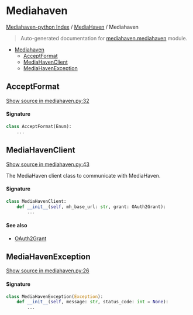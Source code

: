 # Mediahaven

[Mediahaven-python Index](../../README.md#mediahaven-python-index) /
[MediaHaven](./index.md#mediahaven) /
Mediahaven

> Auto-generated documentation for [mediahaven.mediahaven](../../mediahaven/mediahaven.py) module.

- [Mediahaven](#mediahaven)
  - [AcceptFormat](#acceptformat)
  - [MediaHavenClient](#mediahavenclient)
  - [MediaHavenException](#mediahavenexception)

## AcceptFormat

[Show source in mediahaven.py:32](../../mediahaven/mediahaven.py#L32)

#### Signature

```python
class AcceptFormat(Enum):
    ...
```



## MediaHavenClient

[Show source in mediahaven.py:43](../../mediahaven/mediahaven.py#L43)

The MediaHaven client class to communicate with MediaHaven.

#### Signature

```python
class MediaHavenClient:
    def __init__(self, mh_base_url: str, grant: OAuth2Grant):
        ...
```

#### See also

- [OAuth2Grant](./oauth2.md#oauth2grant)



## MediaHavenException

[Show source in mediahaven.py:26](../../mediahaven/mediahaven.py#L26)

#### Signature

```python
class MediaHavenException(Exception):
    def __init__(self, message: str, status_code: int = None):
        ...
```